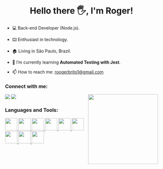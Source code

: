 <h1 align="center">Hello there 🖐️, I'm Roger!</h1>

- 💻 Back-end Developer (Node.js).

- ⌨️ Enthusiast in technology.

- 🏠 Living in São Paulo, Brazil.

- 🌱 I’m currently learning **Automated Testing with Jest**.

- 📫 How to reach me: roogerbrito1@gmail.com


### Connect with me:

<img align="right" src="https://camo.githubusercontent.com/208f28ffe418c4f346881fbc583376fdcada6b4137ba38b0aa095ee7e8c29ca4/68747470733a2f2f312e62702e626c6f6773706f742e636f6d2f2d3641594f6c4b4952416e732f5759695a386c47664943492f414141414141414142546b2f6336667a71316d583237347a365036657145386f5969706754536c6c48654a3441434c63424741732f73313630302f70726f6772616d616e646f2e676966" width="230px">

<div>
<a href="https://www.linkedin.com/in/rogergbrito" target="_blank"><img src="https://img.shields.io/badge/-LinkedIn-%230077B5?style=for-the-badge&logo=linkedin&logoColor=white" target="_blank"></a>
<a href="https://instagram.com/rogergbrito" target="_blank"><img src="https://img.shields.io/badge/-Instagram-%23E4405F?style=for-the-badge&logo=instagram&logoColor=white" target="_blank"></a>
</div>

### Languages and Tools:
<a href="https://developer.mozilla.org/pt-BR/docs/Web/JavaScript">
  <img src="https://cdn.jsdelivr.net/gh/devicons/devicon/icons/javascript/javascript-original.svg" width="40px"/>
</a>
<a href="https://www.typescriptlang.org">
  <img src="https://cdn.jsdelivr.net/gh/devicons/devicon/icons/typescript/typescript-original.svg" width="40px"/>
</a>
<a href="https://nodejs.org">
  <img src="https://cdn.jsdelivr.net/gh/devicons/devicon/icons/nodejs/nodejs-original-wordmark.svg" width="40px"/>
</a>
<a href="https://www.mongodb.com">
  <img src="https://cdn.jsdelivr.net/gh/devicons/devicon/icons/mongodb/mongodb-original.svg" width="40px"/>
</a>
<a href="https://expressjs.com">
  <img src="https://cdn.jsdelivr.net/gh/devicons/devicon/icons/express/express-original-wordmark.svg" width="40px"/>
</a>
<a href="https://git-scm.com">
  <img src="https://cdn.jsdelivr.net/gh/devicons/devicon/icons/git/git-original.svg" width="40px"/>
</a>
<a href="https://www.docker.com">
  <img src="https://cdn.jsdelivr.net/gh/devicons/devicon/icons/docker/docker-original.svg" width="40px"/>
</a>
<a href="https://www.linux.org">
  <img src="https://cdn.jsdelivr.net/gh/devicons/devicon/icons/linux/linux-original.svg" width="40px"/>
</a>
<a href="https://www.mysql.com">
  <img src="https://cdn.jsdelivr.net/gh/devicons/devicon/icons/mysql/mysql-original-wordmark.svg" width="40px"/>
</a>
